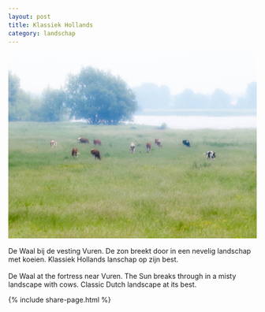 ```yaml
---
layout: post
title: Klassiek Hollands
category: landschap
---
```


![uiterwaarden](/images/uiterwaarden.jpg)

De Waal bij de vesting Vuren. De zon breekt door in een nevelig landschap met koeien. Klassiek Hollands lanschap op zijn best.
<br><br>
De Waal at the fortress near Vuren. The Sun breaks through in a misty landscape with cows. Classic Dutch landscape at its best.

{% include share-page.html %}
